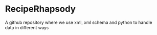 # RecipeRhapsody
A github repository where we use xml, xml schema and python to handle data in different ways
